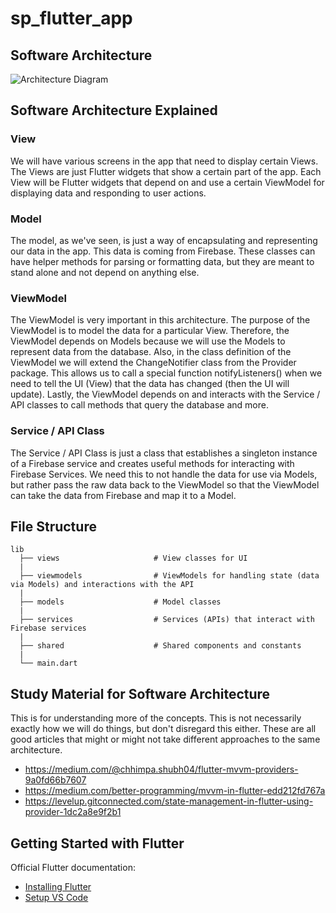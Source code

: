 # sp_flutter_app

## Software Architecture

![Architecture Diagram](https://i.ibb.co/3NFkZk0/Software-Architecture.png)

## Software Architecture Explained

### View

We will have various screens in the app that need to display certain Views. The Views are just Flutter widgets that show a certain part of the app. Each View will be Flutter widgets that depend on and use a certain ViewModel for displaying data and responding to user actions.

### Model

The model, as we've seen, is just a way of encapsulating and representing our data in the app. This data is coming from Firebase. These classes can have helper methods for parsing or formatting data, but they are meant to stand alone and not depend on anything else.

### ViewModel

The ViewModel is very important in this architecture. The purpose of the ViewModel is to model the data for a particular View.
Therefore, the ViewModel depends on Models because we will use the Models to represent data from the database.
Also, in the class definition of the ViewModel we will extend the ChangeNotifier class from the Provider package. This allows us to call a special function notifyListeners() when we need to tell the UI (View) that the data has changed (then the UI will update).
Lastly, the ViewModel depends on and interacts with the Service / API classes to call methods that query the database and more.

### Service / API Class

The Service / API Class is just a class that establishes a singleton instance of a Firebase service and creates useful methods for interacting with Firebase Services.
We need this to not handle the data for use via Models, but rather pass the raw data back to the ViewModel so that the ViewModel can take the data from Firebase and map it to a Model.

## File Structure

```
lib
  ├── views                     # View classes for UI
  |
  ├── viewmodels                # ViewModels for handling state (data via Models) and interactions with the API
  |
  ├── models                    # Model classes           
  |
  ├── services                  # Services (APIs) that interact with Firebase services
  |
  ├── shared                    # Shared components and constants
  |
  └── main.dart              
```

## Study Material for Software Architecture

This is for understanding more of the concepts. This is not necessarily exactly how we will do things, but don't disregard this either. These are all good articles that might or might not take different approaches to the same architecture.

- https://medium.com/@chhimpa.shubh04/flutter-mvvm-providers-9a0fd66b7607
- https://medium.com/better-programming/mvvm-in-flutter-edd212fd767a
- https://levelup.gitconnected.com/state-management-in-flutter-using-provider-1dc2a8e9f2b1

## Getting Started with Flutter

Official Flutter documentation:

- [Installing Flutter](https://flutter.dev/docs/get-started/install)
- [Setup VS Code](https://flutter.dev/docs/get-started/editor?tab=vscode)

